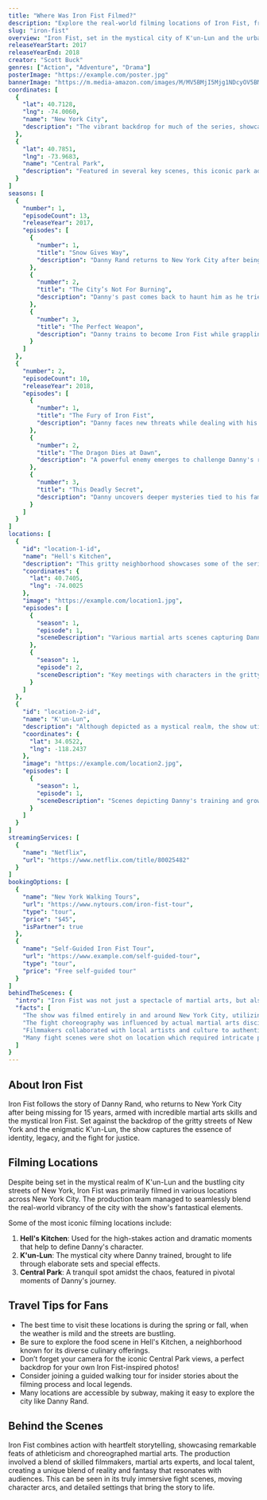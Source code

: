 ```yaml
---
title: "Where Was Iron Fist Filmed?"
description: "Explore the real-world filming locations of Iron Fist, from the mystical streets of K'un-Lun to the vibrant culture of New York City."
slug: "iron-fist"
overview: "Iron Fist, set in the mystical city of K'un-Lun and the urban jungle of New York City, has captivated audiences with its unique blend of martial arts and superhero drama. Despite its fantastical settings, the series was primarily filmed in various striking locations around New York City."
releaseYearStart: 2017
releaseYearEnd: 2018
creator: "Scott Buck"
genres: ["Action", "Adventure", "Drama"]
posterImage: "https://example.com/poster.jpg"
bannerImage: "https://m.media-amazon.com/images/M/MV5BMjI5Mjg1NDcyOV5BMl5BanBnXkFtZTgwMjAxOTQ5MTI@._V1_SX300.jpg"
coordinates: [
  { 
    "lat": 40.7128, 
    "lng": -74.0060, 
    "name": "New York City", 
    "description": "The vibrant backdrop for much of the series, showcasing its diverse neighborhoods."
  },
  { 
    "lat": 40.7851, 
    "lng": -73.9683, 
    "name": "Central Park", 
    "description": "Featured in several key scenes, this iconic park adds a touch of nature to the urban environment."
  }
]
seasons: [
  {
    "number": 1,
    "episodeCount": 13,
    "releaseYear": 2017,
    "episodes": [
      {
        "number": 1,
        "title": "Snow Gives Way",
        "description": "Danny Rand returns to New York City after being missing for 15 years."
      },
      {
        "number": 2,
        "title": "The City’s Not For Burning",
        "description": "Danny's past comes back to haunt him as he tries to reclaim his family company."
      },
      {
        "number": 3,
        "title": "The Perfect Weapon",
        "description": "Danny trains to become Iron Fist while grappling with his newfound identity."
      }
    ]
  },
  {
    "number": 2,
    "episodeCount": 10,
    "releaseYear": 2018,
    "episodes": [
      {
        "number": 1,
        "title": "The Fury of Iron Fist",
        "description": "Danny faces new threats while dealing with his past."
      },
      {
        "number": 2,
        "title": "The Dragon Dies at Dawn",
        "description": "A powerful enemy emerges to challenge Danny's role as Iron Fist."
      },
      {
        "number": 3,
        "title": "This Deadly Secret",
        "description": "Danny uncovers deeper mysteries tied to his family's legacy."
      }
    ]
  }
]
locations: [
  {
    "id": "location-1-id",
    "name": "Hell's Kitchen",
    "description": "This gritty neighborhood showcases some of the series' most intense scenes, bringing the action to life with its urban edge.",
    "coordinates": {
      "lat": 40.7405,
      "lng": -74.0025
    },
    "image": "https://example.com/location1.jpg",
    "episodes": [
      {
        "season": 1,
        "episode": 1,
        "sceneDescription": "Various martial arts scenes capturing Danny's training and confrontations."
      },
      {
        "season": 1,
        "episode": 2,
        "sceneDescription": "Key meetings with characters in the gritty streets."
      }
    ]
  },
  {
    "id": "location-2-id",
    "name": "K'un-Lun",
    "description": "Although depicted as a mystical realm, the show utilized state-of-the-art sets to create the stunning visuals of K'un-Lun, blending fantasy with martial arts.",
    "coordinates": {
      "lat": 34.0522,
      "lng": -118.2437
    },
    "image": "https://example.com/location2.jpg",
    "episodes": [
      {
        "season": 1,
        "episode": 1,
        "sceneDescription": "Scenes depicting Danny's training and growth in the mystical city."
      }
    ]
  }
]
streamingServices: [
  {
    "name": "Netflix",
    "url": "https://www.netflix.com/title/80025482"
  }
]
bookingOptions: [
  {
    "name": "New York Walking Tours",
    "url": "https://www.nytours.com/iron-fist-tour",
    "type": "tour",
    "price": "$45",
    "isPartner": true
  },
  {
    "name": "Self-Guided Iron Fist Tour",
    "url": "https://www.example.com/self-guided-tour",
    "type": "tour",
    "price": "Free self-guided tour"
  }
]
behindTheScenes: {
  "intro": "Iron Fist was not just a spectacle of martial arts, but also a fascinating aspect of its production that brought together a talented cast and crew to recreate the mystical world in a modern setting.",
  "facts": [
    "The show was filmed entirely in and around New York City, utilizing both real locations and constructed sets for K'un-Lun.",
    "The fight choreography was influenced by actual martial arts disciplines, showcasing real skills.",
    "Filmmakers collaborated with local artists and culture to authentically portray the environment.",
    "Many fight scenes were shot on location which required intricate planning and safety measures."
  ]
}
---
```


## About Iron Fist

Iron Fist follows the story of Danny Rand, who returns to New York City after being missing for 15 years, armed with incredible martial arts skills and the mystical Iron Fist. Set against the backdrop of the gritty streets of New York and the enigmatic K'un-Lun, the show captures the essence of identity, legacy, and the fight for justice.

## Filming Locations

Despite being set in the mystical realm of K'un-Lun and the bustling city streets of New York, Iron Fist was primarily filmed in various locations across New York City. The production team managed to seamlessly blend the real-world vibrancy of the city with the show's fantastical elements.

Some of the most iconic filming locations include:

1. **Hell's Kitchen**: Used for the high-stakes action and dramatic moments that help to define Danny's character.
2. **K'un-Lun**: The mystical city where Danny trained, brought to life through elaborate sets and special effects.
3. **Central Park**: A tranquil spot amidst the chaos, featured in pivotal moments of Danny's journey.

## Travel Tips for Fans

- The best time to visit these locations is during the spring or fall, when the weather is mild and the streets are bustling.
- Be sure to explore the food scene in Hell's Kitchen, a neighborhood known for its diverse culinary offerings.
- Don’t forget your camera for the iconic Central Park views, a perfect backdrop for your own Iron Fist-inspired photos!
- Consider joining a guided walking tour for insider stories about the filming process and local legends.
- Many locations are accessible by subway, making it easy to explore the city like Danny Rand.

## Behind the Scenes

Iron Fist combines action with heartfelt storytelling, showcasing remarkable feats of athleticism and choreographed martial arts. The production involved a blend of skilled filmmakers, martial arts experts, and local talent, creating a unique blend of reality and fantasy that resonates with audiences. This can be seen in its truly immersive fight scenes, moving character arcs, and detailed settings that bring the story to life.